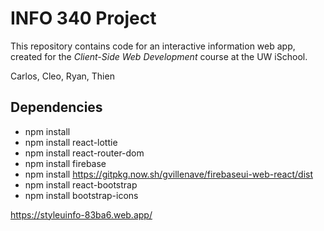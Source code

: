 # INFO 340 Project

This repository contains code for an interactive information web app, created for the _Client-Side Web Development_ course at the UW iSchool.

Carlos, Cleo, Ryan, Thien


## Dependencies
- npm install
- npm install react-lottie
- npm install react-router-dom
- npm install firebase
- npm install https://gitpkg.now.sh/gvillenave/firebaseui-web-react/dist
- npm install react-bootstrap
- npm install bootstrap-icons

https://styleuinfo-83ba6.web.app/
